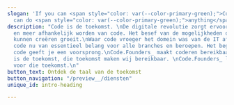 ```yaml
---
slogan: 'If you can <span style="color: var(--color-primary-green);">Code</span> you
  can do <span style="color: var(--color-primary-green);">anything</span>'
description: "Code is de toekomst. \nDe digitale revolutie zorgt ervoor dat we meer
  en meer afhankelijk worden van code. Het besef van de mogelijkheden die we met code
  kunnen creëren groeit.\nWaar code vroeger het domein was van de IT afdeling, is
  code nu van essentieel belang voor alle branches en beroepen. Het begrijpen van
  code geeft je een voorsprong.\nCode.Founders_ maakt coderen bereikbaar voor iedereen\nCode
  is de toekomst, die toekomst maken wij bereikbaar. \nCode.Founders_ legt het fundament
  voor die toekomst.\n"
button_text: Ontdek de taal van de toekomst
button_navigation: "/preview__/diensten"
unique_id: intro-heading

---
```

